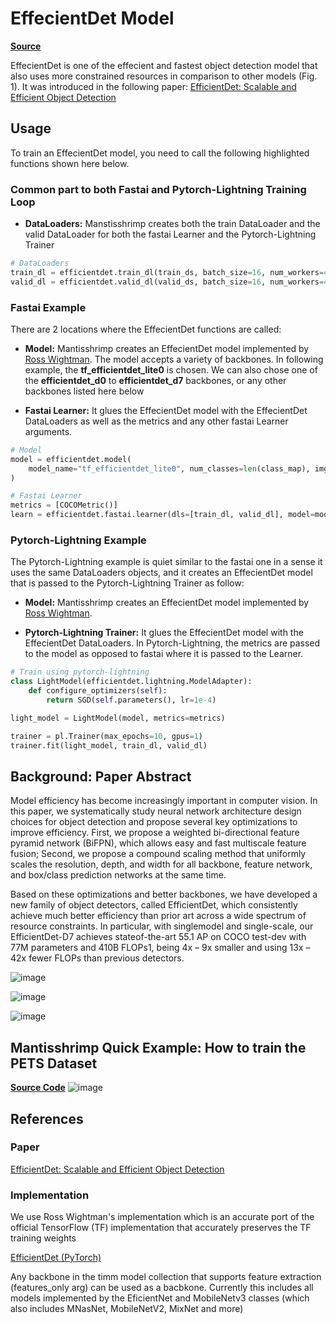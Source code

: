 # EffecientDet Model

[**Source**](https://github.com/airctic/mantisshrimp/tree/master/mantisshrimp/models/efficientdet)

EffecientDet is one of the effecient and fastest object detection model that also uses more constrained resources in comparison to other models (Fig. 1). It was introduced in the following paper: [EfficientDet: Scalable and Efficient Object Detection](https://arxiv.org/pdf/1911.09070.pdf)


## Usage
To train an EffecientDet model, you need to call the following highlighted functions shown here below. 

### **Common part to both Fastai and Pytorch-Lightning Training Loop**

- **DataLoaders:** Manstisshrimp creates both the train DataLoader and the valid DataLoader for both the fastai Learner and the Pytorch-Lightning Trainer  

``` python hl_lines="2 3"
# DataLoaders
train_dl = efficientdet.train_dl(train_ds, batch_size=16, num_workers=4, shuffle=True)
valid_dl = efficientdet.valid_dl(valid_ds, batch_size=16, num_workers=4, shuffle=False)
```

### **Fastai Example**
There are 2 locations where the EffecientDet functions are called:

- **Model:** Mantisshrimp creates an EffecientDet model implemented by [Ross Wightman](https://github.com/rwightman/efficientdet-pytorch). The model accepts a variety of backbones. In following example, the **tf_efficientdet_lite0** is chosen. We can also chose one of the **efficientdet_d0** to **efficientdet_d7** backbones, or any other backbones listed here below

- **Fastai Learner:** It glues the EffecientDet model with the EffecientDet DataLoaders as well as the metrics and any other fastai Learner arguments.

``` python hl_lines="2 8"
# Model
model = efficientdet.model(
    model_name="tf_efficientdet_lite0", num_classes=len(class_map), img_size=size
)

# Fastai Learner
metrics = [COCOMetric()]
learn = efficientdet.fastai.learner(dls=[train_dl, valid_dl], model=model, metrics=metrics)
```

### **Pytorch-Lightning Example**
The Pytorch-Lightning example is quiet similar to the fastai one in a sense it uses the same DataLoaders objects, and it creates an EffecientDet model that is passed to the Pytorch-Lightning Trainer as follow:

- **Model:** Mantisshrimp creates an EffecientDet model implemented by [Ross Wightman](https://github.com/rwightman/efficientdet-pytorch). 

- **Pytorch-Lightning Trainer:** It glues the EffecientDet model with the EffecientDet DataLoaders. In Pytorch-Lightning, the metrics are passed to the model as opposed to fastai where it is passed to the Learner.

``` python hl_lines="2 6 9"
# Train using pytorch-lightning
class LightModel(efficientdet.lightning.ModelAdapter):
    def configure_optimizers(self):
        return SGD(self.parameters(), lr=1e-4)

light_model = LightModel(model, metrics=metrics)

trainer = pl.Trainer(max_epochs=10, gpus=1)
trainer.fit(light_model, train_dl, valid_dl)
```

## Background: Paper Abstract
Model efficiency has become increasingly important in computer vision. In this paper, we systematically study neural network architecture design choices for object detection and propose several key optimizations to improve efficiency.
First, we propose a weighted bi-directional feature pyramid network (BiFPN), which allows easy and fast multiscale feature fusion; Second, we propose a compound scaling method that uniformly scales the resolution, depth, and width for all backbone, feature network, and box/class prediction networks at the same time. 

Based on these optimizations and better backbones, we have developed a new family of object detectors, called EfficientDet, which consistently achieve much better efficiency than prior art across a wide spectrum of resource constraints. In particular, with singlemodel and single-scale, our EfficientDet-D7 achieves stateof-the-art 55.1 AP on COCO test-dev with 77M parameters and 410B FLOPs1, being 4x – 9x smaller and using 13x – 42x fewer FLOPs than previous detectors. 

![image](https://airctic.github.io/mantisshrimp/images/effecientdet-fig1.png)

![image](https://airctic.github.io/mantisshrimp/images/effecientdet-fig2.png)

![image](https://airctic.github.io/mantisshrimp/images/effecientdet-fig3.png)

## Mantisshrimp Quick Example: How to train the **PETS Dataset**

[**Source Code**](https://airctic.github.io/mantisshrimp/examples/efficientdet_pets_exp/)
![image](https://airctic.github.io/mantisshrimp/images/effecientdet-training.png)


## References

### Paper
[EfficientDet: Scalable and Efficient Object Detection](https://arxiv.org/pdf/1911.09070.pdf)


### Implementation

We use Ross Wightman's implementation which is an accurate port of the official TensorFlow (TF) implementation that accurately preserves the TF training weights

[EfficientDet (PyTorch)](https://github.com/rwightman/efficientdet-pytorch)

Any backbone in the timm model collection that supports feature extraction (features_only arg) can be used as a bacbkone.
Currently this  includes  all models implemented by the EficientNet and MobileNetv3 classes (which also includes MNasNet, MobileNetV2, MixNet and more)


